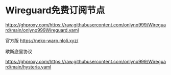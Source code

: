 # Wireguard免费订阅节点 

https://ghproxy.com/https://raw.githubusercontent.com/onlyno999/Wireguard/main/onlyno999Wireguard.yaml

官方版
https://neko-warp.nloli.xyz/


歇斯底里协议

https://ghproxy.com/https://raw.githubusercontent.com/onlyno999/Wireguard/main/hysteria.yaml
